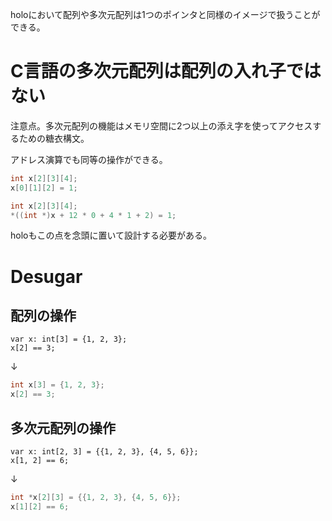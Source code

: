 holoにおいて配列や多次元配列は1つのポインタと同様のイメージで扱うことができる。

# C言語の多次元配列は配列の入れ子ではない
注意点。多次元配列の機能はメモリ空間に2つ以上の添え字を使ってアクセスするための糖衣構文。

アドレス演算でも同等の操作ができる。
```c
int x[2][3][4];
x[0][1][2] = 1;
```
```c
int x[2][3][4];
*((int *)x + 12 * 0 + 4 * 1 + 2) = 1;
```

holoもこの点を念頭に置いて設計する必要がある。

# Desugar

## 配列の操作
```
var x: int[3] = {1, 2, 3};
x[2] == 3;
```
↓
```c
int x[3] = {1, 2, 3};
x[2] == 3;
```

## 多次元配列の操作

```
var x: int[2, 3] = {{1, 2, 3}, {4, 5, 6}};
x[1, 2] == 6;
```
↓
```c
int *x[2][3] = {{1, 2, 3}, {4, 5, 6}};
x[1][2] == 6;
```
